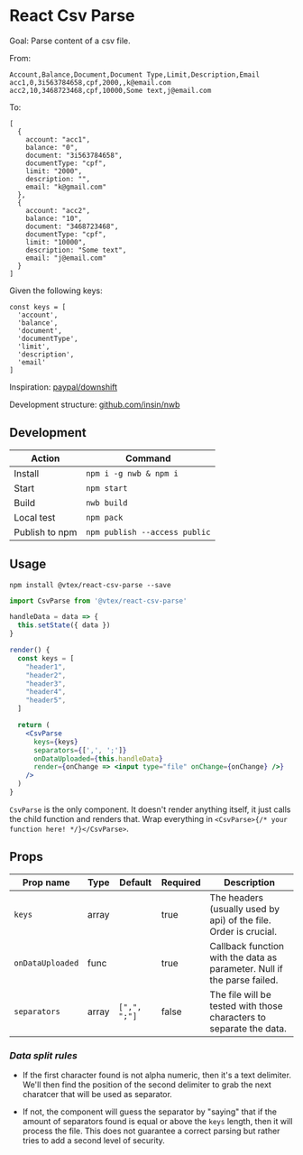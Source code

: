 # React Csv Parse

Goal: Parse content of a csv file.

From:

```
Account,Balance,Document,Document Type,Limit,Description,Email
acc1,0,3i563784658,cpf,2000,,k@email.com
acc2,10,3468723468,cpf,10000,Some text,j@email.com
```

To:

```
[
  {
    account: "acc1",
    balance: "0",
    document: "3i563784658",
    documentType: "cpf",
    limit: "2000",
    description: "",
    email: "k@gmail.com"
  },
  {
    account: "acc2",
    balance: "10",
    document: "3468723468",
    documentType: "cpf",
    limit: "10000",
    description: "Some text",
    email: "j@email.com"
  }
]
```

Given the following keys:

```
const keys = [
  'account',
  'balance',
  'document',
  'documentType',
  'limit',
  'description',
  'email'
]
```

Inspiration: [paypal/downshift](https://github.com/paypal/downshift)

Development structure: [github.com/insin/nwb](https://github.com/insin/nwb)

## Development

| Action         | Command                       |
| -------------- | ----------------------------- |
| Install        | `npm i -g nwb & npm i`        |
| Start          | `npm start`                   |
| Build          | `nwb build`                   |
| Local test     | `npm pack`                    |
| Publish to npm | `npm publish --access public` |

## Usage

```
npm install @vtex/react-csv-parse --save
```

```js
import CsvParse from '@vtex/react-csv-parse'
```

```jsx
handleData = data => {
  this.setState({ data })
}
```

```jsx
render() {
  const keys = [
    "header1",
    "header2",
    "header3",
    "header4",
    "header5",
  ]

  return (
    <CsvParse
      keys={keys}
      separators={[',', ';']}
      onDataUploaded={this.handleData}
      render={onChange => <input type="file" onChange={onChange} />}
    />
  )
}
```

`CsvParse` is the only component. It doesn't render anything itself, it just
calls the child function and renders that. Wrap everything in
`<CsvParse>{/* your function here! */}</CsvParse>`.

## Props

| Prop name        | Type  | Default      | Required | Description                                                             |
| ---------------- | ----- | ------------ | -------- | ----------------------------------------------------------------------- |
| `keys`           | array |              | true     | The headers (usually used by api) of the file. Order is crucial.        |
| `onDataUploaded` | func  |              | true     | Callback function with the data as parameter. Null if the parse failed. |
| `separators`     | array | `[",", ";"]` | false    | The file will be tested with those characters to separate the data.     |

### _Data split rules_

* If the first character found is not alpha numeric, then it's a text delimiter. We'll then find the position of the second delimiter to grab the next charatcer that will be used as separator.

* If not, the component will guess the separator by "saying" that if the amount of separators found is equal or above the `keys` length, then it will process the file. This does not guarantee a correct parsing but rather tries to add a second level of security.
